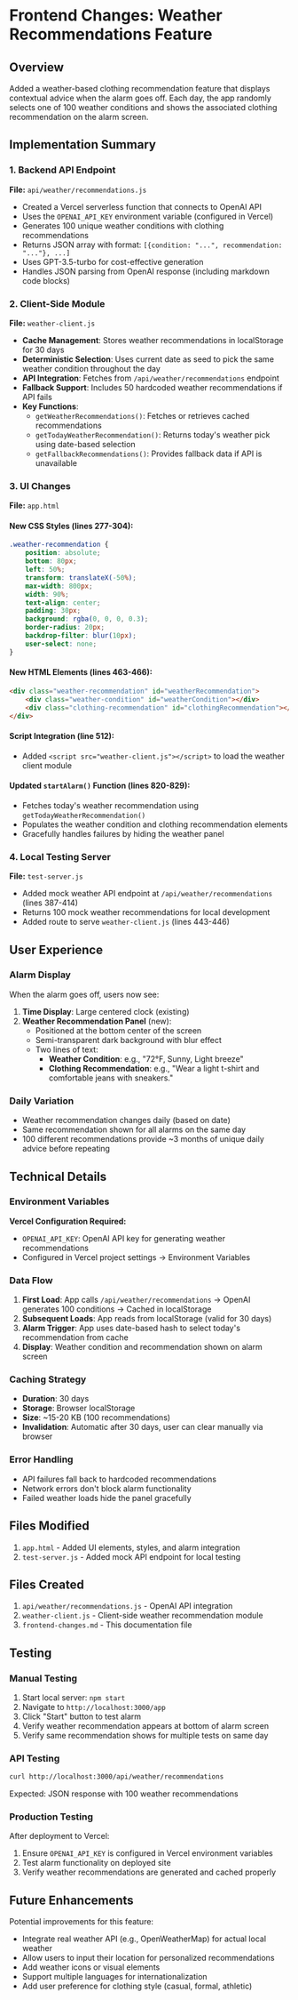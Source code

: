 # Frontend Changes: Weather Recommendations Feature

## Overview
Added a weather-based clothing recommendation feature that displays contextual advice when the alarm goes off. Each day, the app randomly selects one of 100 weather conditions and shows the associated clothing recommendation on the alarm screen.

## Implementation Summary

### 1. Backend API Endpoint
**File:** `api/weather/recommendations.js`
- Created a Vercel serverless function that connects to OpenAI API
- Uses the `OPENAI_API_KEY` environment variable (configured in Vercel)
- Generates 100 unique weather conditions with clothing recommendations
- Returns JSON array with format: `[{condition: "...", recommendation: "..."}, ...]`
- Uses GPT-3.5-turbo for cost-effective generation
- Handles JSON parsing from OpenAI response (including markdown code blocks)

### 2. Client-Side Module
**File:** `weather-client.js`
- **Cache Management**: Stores weather recommendations in localStorage for 30 days
- **Deterministic Selection**: Uses current date as seed to pick the same weather condition throughout the day
- **API Integration**: Fetches from `/api/weather/recommendations` endpoint
- **Fallback Support**: Includes 50 hardcoded weather recommendations if API fails
- **Key Functions**:
  - `getWeatherRecommendations()`: Fetches or retrieves cached recommendations
  - `getTodayWeatherRecommendation()`: Returns today's weather pick using date-based selection
  - `getFallbackRecommendations()`: Provides fallback data if API is unavailable

### 3. UI Changes
**File:** `app.html`

#### New CSS Styles (lines 277-304):
```css
.weather-recommendation {
    position: absolute;
    bottom: 80px;
    left: 50%;
    transform: translateX(-50%);
    max-width: 800px;
    width: 90%;
    text-align: center;
    padding: 30px;
    background: rgba(0, 0, 0, 0.3);
    border-radius: 20px;
    backdrop-filter: blur(10px);
    user-select: none;
}
```

#### New HTML Elements (lines 463-466):
```html
<div class="weather-recommendation" id="weatherRecommendation">
    <div class="weather-condition" id="weatherCondition"></div>
    <div class="clothing-recommendation" id="clothingRecommendation"></div>
</div>
```

#### Script Integration (line 512):
- Added `<script src="weather-client.js"></script>` to load the weather client module

#### Updated `startAlarm()` Function (lines 820-829):
- Fetches today's weather recommendation using `getTodayWeatherRecommendation()`
- Populates the weather condition and clothing recommendation elements
- Gracefully handles failures by hiding the weather panel

### 4. Local Testing Server
**File:** `test-server.js`
- Added mock weather API endpoint at `/api/weather/recommendations` (lines 387-414)
- Returns 100 mock weather recommendations for local development
- Added route to serve `weather-client.js` (lines 443-446)

## User Experience

### Alarm Display
When the alarm goes off, users now see:
1. **Time Display**: Large centered clock (existing)
2. **Weather Recommendation Panel** (new):
   - Positioned at the bottom center of the screen
   - Semi-transparent dark background with blur effect
   - Two lines of text:
     - **Weather Condition**: e.g., "72°F, Sunny, Light breeze"
     - **Clothing Recommendation**: e.g., "Wear a light t-shirt and comfortable jeans with sneakers."

### Daily Variation
- Weather recommendation changes daily (based on date)
- Same recommendation shown for all alarms on the same day
- 100 different recommendations provide ~3 months of unique daily advice before repeating

## Technical Details

### Environment Variables
**Vercel Configuration Required:**
- `OPENAI_API_KEY`: OpenAI API key for generating weather recommendations
- Configured in Vercel project settings → Environment Variables

### Data Flow
1. **First Load**: App calls `/api/weather/recommendations` → OpenAI generates 100 conditions → Cached in localStorage
2. **Subsequent Loads**: App reads from localStorage (valid for 30 days)
3. **Alarm Trigger**: App uses date-based hash to select today's recommendation from cache
4. **Display**: Weather condition and recommendation shown on alarm screen

### Caching Strategy
- **Duration**: 30 days
- **Storage**: Browser localStorage
- **Size**: ~15-20 KB (100 recommendations)
- **Invalidation**: Automatic after 30 days, user can clear manually via browser

### Error Handling
- API failures fall back to hardcoded recommendations
- Network errors don't block alarm functionality
- Failed weather loads hide the panel gracefully

## Files Modified
1. `app.html` - Added UI elements, styles, and alarm integration
2. `test-server.js` - Added mock API endpoint for local testing

## Files Created
1. `api/weather/recommendations.js` - OpenAI API integration
2. `weather-client.js` - Client-side weather recommendation module
3. `frontend-changes.md` - This documentation file

## Testing

### Manual Testing
1. Start local server: `npm start`
2. Navigate to `http://localhost:3000/app`
3. Click "Start" button to test alarm
4. Verify weather recommendation appears at bottom of alarm screen
5. Verify same recommendation shows for multiple tests on same day

### API Testing
```bash
curl http://localhost:3000/api/weather/recommendations
```
Expected: JSON response with 100 weather recommendations

### Production Testing
After deployment to Vercel:
1. Ensure `OPENAI_API_KEY` is configured in Vercel environment variables
2. Test alarm functionality on deployed site
3. Verify weather recommendations are generated and cached properly

## Future Enhancements
Potential improvements for this feature:
- Integrate real weather API (e.g., OpenWeatherMap) for actual local weather
- Allow users to input their location for personalized recommendations
- Add weather icons or visual elements
- Support multiple languages for internationalization
- Add user preference for clothing style (casual, formal, athletic)
